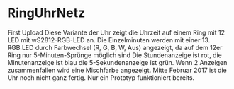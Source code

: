 # RingUhrNetz
First Upload 
Diese Variante der Uhr zeigt die Uhrzeit auf einem Ring mit 12 LED mit wS2812-RGB-LED an. 
Die Einzelminuten werden mit einer 13. RGB.LED durch Farbwechsel (R, G, B, W, Aus) angezeigt, da auf dem 12er Ring
nur 5-Minuten-Sprünge möglich sind
Die Stundenanzeige ist rot, die Minutenanzeige ist blau die 5-Sekundenanzeige ist grün. Wenn 2 Anzeigen
zusammenfallen wird eine Mischfarbe angezeigt. 
Mitte Februar 2017 ist die Uhr noch nicht ganz fertig. Nur ein Prototyp funktioniert bereits.
